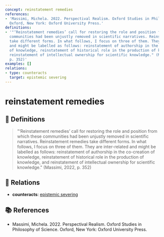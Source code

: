 ```yaml
---
concept: reinstatement remedies
references:
- 'Massimi, Michela. 2022. Perspectival Realism. Oxford Studies in Philosophy of Science.
  Oxford, New York: Oxford University Press.'
definitions:
- '"‘Reinstatement remedies’ call for restoring the role and position from which these
  communities had been unjustly removed in scientific narratives. Reinstatement remedies
  take different forms. In what follows, I focus on three of them. They are inter-related
  and might be labelled as follows: reinstatement of authorship in the co-creation
  of knowledge, reinstatement of historical role in the production of knowledge, and
  reinstatement of intellectual ownership for scientific knowledge." (Massimi, 2022,
  p. 352)'
examples: []
relations:
- type: counteracts
  target: epistemic severing
---
```


# reinstatement remedies

## 📖 Definitions

> "‘Reinstatement remedies’ call for restoring the role and position from which these communities had been unjustly removed in scientific narratives. Reinstatement remedies take different forms. In what follows, I focus on three of them. They are inter-related and might be labelled as follows: reinstatement of authorship in the co-creation of knowledge, reinstatement of historical role in the production of knowledge, and reinstatement of intellectual ownership for scientific knowledge." (Massimi, 2022, p. 352)

## 🔗 Relations

- **counteracts**: [epistemic severing](./epistemic-severing.md)

## 📚 References

- Massimi, Michela. 2022. Perspectival Realism. Oxford Studies in Philosophy of Science. Oxford, New York: Oxford University Press.
